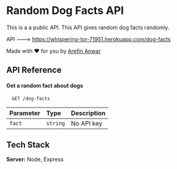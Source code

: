 
# Random Dog Facts API

This is a a public API. This API gives random dog facts randomly. 

API ---> https://whispering-tor-71951.herokuapp.com/dog-facts

Made with ❤️ for you by [Arefin Anwar](https://www.facebook.com/arefin.anwar.71)
## API Reference

#### Get a random fact about dogs

```http
  GET /dog-facts
```

| Parameter | Type     | Description                |
| :-------- | :------- | :------------------------- |
| `fact` | `string` | No API key |




## Tech Stack

**Server:** Node, Express

